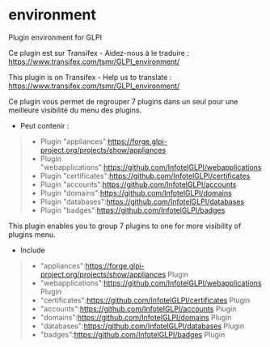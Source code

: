 # environment
Plugin environment for GLPI

Ce plugin est sur Transifex - Aidez-nous à le traduire :
https://www.transifex.com/tsmr/GLPI_environment/

This plugin is on Transifex - Help us to translate :
https://www.transifex.com/tsmr/GLPI_environment/

Ce plugin vous permet de regrouper 7 plugins dans un seul pour une meilleure visibilité du menu des plugins.
* Peut contenir :

> * Plugin "appliances":https://forge.glpi-project.org/projects/show/appliances
> * Plugin "webapplications":https://github.com/InfotelGLPI/webapplications
> * Plugin "certificates":https://github.com/InfotelGLPI/certificates
> * Plugin "accounts":https://github.com/InfotelGLPI/accounts
> * Plugin "domains":https://github.com/InfotelGLPI/domains
> * Plugin "databases":https://github.com/InfotelGLPI/databases
> * Plugin "badges":https://github.com/InfotelGLPI/badges

This plugin enables you to group 7 plugins to one for more visibility of plugins menu.
* Include

> * "appliances":https://forge.glpi-project.org/projects/show/appliances Plugin
> * "webapplications":https://github.com/InfotelGLPI/webapplications Plugin
> * "certificates":https://github.com/InfotelGLPI/certificates Plugin
> * "accounts":https://github.com/InfotelGLPI/accounts Plugin
> * "domains":https://github.com/InfotelGLPI/domains Plugin
> * "databases":https://github.com/InfotelGLPI/databases Plugin
> * "badges":https://github.com/InfotelGLPI/badges Plugin

